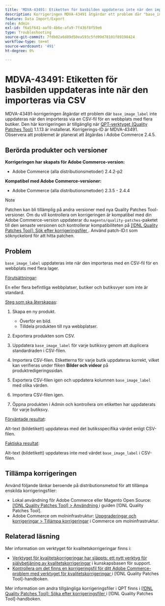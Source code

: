 ```yaml
---
title: 'MDVA-43491: Etiketten för basbilden uppdateras inte när den importeras via CSV'
description: Korrigeringen MDVA-43491 åtgärdar ett problem där "base_image_label" inte uppdateras när den importeras via en CSV-fil för en webbplats med flera lager. Den här korrigeringen är tillgänglig när [QPT-verktyget (Quality Patches Tool)](https://experienceleague.adobe.com/sv/docs/commerce-operations/tools/quality-patches-tool/quality-patches-tool-to-self-serve-quality-patches) 1.1.13 är installerat. Korrigerings-ID är MDVA-43491. Observera att problemet är planerat att åtgärdas i Adobe Commerce 2.4.5.
feature: Data Import/Export
role: Admin
exl-id: f6a5f641-aaf0-4b6e-afa9-7f436f8f59e6
type: Troubleshooting
source-git-commit: 7fdb02a6d89d50ea593c5fd99d78101f89198424
workflow-type: tm+mt
source-wordcount: '491'
ht-degree: 0%

---
```


# MDVA-43491: Etiketten för basbilden uppdateras inte när den importeras via CSV

MDVA-43491-korrigeringen åtgärdar ett problem där `base_image_label` inte uppdateras när den importeras via en CSV-fil för en webbplats med flera butiker. Den här korrigeringen är tillgänglig när [QPT-verktyget (Quality Patches Tool)](https://experienceleague.adobe.com/sv/docs/commerce-operations/tools/quality-patches-tool/quality-patches-tool-to-self-serve-quality-patches) 1.1.13 är installerat. Korrigerings-ID är MDVA-43491. Observera att problemet är planerat att åtgärdas i Adobe Commerce 2.4.5.

## Berörda produkter och versioner

**Korrigeringen har skapats för Adobe Commerce-version:**

* Adobe Commerce (alla distributionsmetoder) 2.4.2-p2

**Kompatibel med Adobe Commerce-versioner:**

* Adobe Commerce (alla distributionsmetoder) 2.3.5 - 2.4.4

>[!NOTE]
>
>Patchen kan bli tillämplig på andra versioner med nya Quality Patches Tool-versioner. Om du vill kontrollera om korrigeringen är kompatibel med din Adobe Commerce-version uppdaterar du `magento/quality-patches`-paketet till den senaste versionen och kontrollerar kompatibiliteten på [[!DNL Quality Patches Tool]: Sök efter korrigeringsfiler ](https://experienceleague.adobe.com/sv/docs/commerce-operations/tools/quality-patches-tool/quality-patches-tool-to-self-serve-quality-patches). Använd patch-ID:t som söknyckelord för att hitta patchen.

## Problem

`base_image_label` uppdateras inte när den importeras med en CSV-fil för en webbplats med flera lager.

<u>Förutsättningar</u>:

En eller flera befintliga webbplatser, butiker och butiksvyer som inte är standard.

<u>Steg som ska återskapas</u>:

1. Skapa en ny produkt.

   * Överför en bild.
   * Tilldela produkten till nya webbplatser.

1. Exportera produkten som CSV.
1. Uppdatera `base_image_label` för varje butiksvy genom att duplicera standardraden i CSV-filen.
1. Importera CSV-filen. Etiketterna för varje butik uppdateras korrekt, vilket kan verifieras under fliken **Bilder och videor** på produktredigeringssidan.
1. Exportera CSV-filen igen och uppdatera kolumnen `base_image_label` med olika värden.
1. Importera CSV-filen igen.
1. Öppna produkten i Admin och kontrollera om etiketten har uppdaterats för varje butiksvy.

<u>Förväntade resultat</u>:

Alt-text (bildetikett) uppdateras med det butiksspecifika värdet enligt CSV-filen.

<u>Faktiska resultat</u>:

Alt-text (bildetikett) uppdateras inte med värdet `base_image_label` i CSV-filen.

## Tillämpa korrigeringen

Använd följande länkar beroende på distributionsmetod för att tillämpa enskilda korrigeringsfiler:

* Lokal användning för Adobe Commerce eller Magento Open Source: [[!DNL Quality Patches Tool] > Användning ](/help/tools/quality-patches-tool/usage.md) i guiden [!DNL Quality Patches Tool].
* Adobe Commerce om molninfrastruktur: [Uppgraderingar och korrigeringar > Tillämpa korrigeringar](https://experienceleague.adobe.com/docs/commerce-cloud-service/user-guide/develop/upgrade/apply-patches.html?lang=sv-SE) i Commerce om molninfrastruktur.

## Relaterad läsning

Mer information om verktyget för kvalitetskorrigeringar finns i:

* [Verktyget för kvalitetskorrigeringar har släppts: ett nytt verktyg för självbetjäning av kvalitetskorrigeringar](https://experienceleague.adobe.com/sv/docs/commerce-operations/tools/quality-patches-tool/quality-patches-tool-to-self-serve-quality-patches) i kunskapsbasen för support.
* [Kontrollera om det finns en korrigeringsfil för ditt Adobe Commerce-problem med verktyget för kvalitetskorrigeringar ](/help/tools/quality-patches-tool/patches-available-in-qpt/check-patch-for-magento-issue-with-magento-quality-patches.md) i [!DNL Quality Patches Tool]-handboken.

Mer information om andra tillgängliga korrigeringsfiler i QPT finns i [[!DNL Quality Patches Tool]: Söka efter korrigeringsfiler ](https://experienceleague.adobe.com/tools/commerce-quality-patches/index.html?lang=sv-SE) i [!DNL Quality Patches Tool]-handboken.
